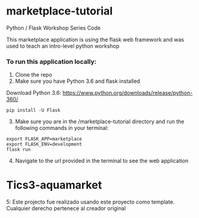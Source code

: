 # marketplace-tutorial
Python / Flask Workshop Series Code

This marketplace application is using the flask web framework and was used to teach an intro-level python workshop

### To run this application locally:

1. Clone the repo
2. Make sure you have Python 3.6 and flask installed

Download Python 3.6: https://www.python.org/downloads/release/python-360/

```
pip install -U Flask

```

3. Make sure you are in the /marketplace-tutorial directory and run the following commands in your terminal:

```
export FLASK_APP=marketplace
export FLASK_ENV=development
flask run
```

4. Navigate to the url provided in the terminal to see the web application
# Tics3-aquamarket


5: Este projecto fue realizado usando este proyecto como template. Cualquier derecho pertenece al creador original